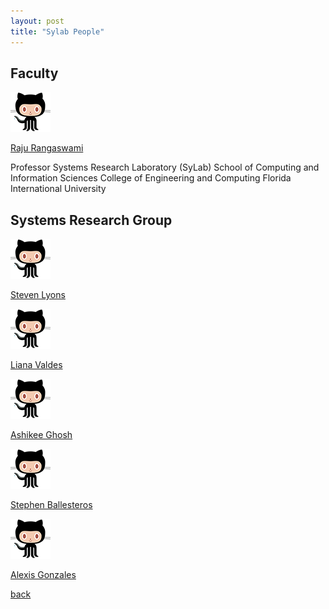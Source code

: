 ```yaml
---
layout: post
title: "Sylab People"
---
```


## Faculty

![Image](/images/octocat.png)

[Raju Rangaswami](https://users.cs.fiu.edu/~raju/WWW/)

Professor
Systems Research Laboratory (SyLab)
School of Computing and Information Sciences
College of Engineering and Computing
Florida International University

## Systems Research Group

![Image](/images/octocat.png)

[Steven Lyons](https://users.cs.fiu.edu/~slyon001/) 

![Image](/images/octocat.png)

[Liana Valdes](https://lia54.github.io/) 

![Image](/images/octocat.png)

[Ashikee Ghosh](https://lia54.github.io/) 

![Image](/images/octocat.png)

[Stephen Ballesteros](https://lia54.github.io/) 

![Image](/images/octocat.png)

[Alexis Gonzales](https://lia54.github.io/)

[back](/)
